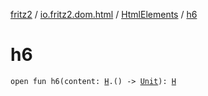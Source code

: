 [fritz2](../../index.md) / [io.fritz2.dom.html](../index.md) / [HtmlElements](index.md) / [h6](./h6.md)

# h6

`open fun h6(content: `[`H`](../-h/index.md)`.() -> `[`Unit`](https://kotlinlang.org/api/latest/jvm/stdlib/kotlin/-unit/index.html)`): `[`H`](../-h/index.md)